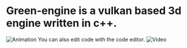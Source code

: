 # Green-engine is a vulkan based 3d engine written in c++.
![Animation](https://github.com/user-attachments/assets/4aeaaf40-ad69-45b6-bd32-a13e128376c2)
You can also edit code with the code editor.
![Video](https://github.com/user-attachments/assets/a11735ce-6611-4503-a27b-d0a8e0624cb3)

